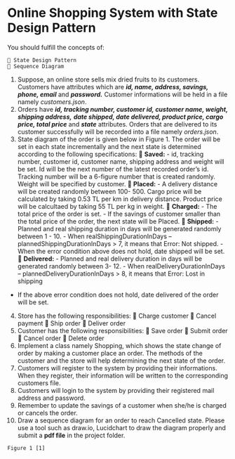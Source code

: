 # Online Shopping System with State Design Pattern

You should fulfill the concepts of:

```
 State Design Pattern 
 Sequence Diagram
```
1. Suppose, an online store sells mix dried fruits to its customers. Customers have attributes
    which are **_id, name, address, savings, phone, email_** and **_password._** Customer informations will
    be held in a file namely _customers.json_.
2. Orders have **_id, tracking number, customer id, customer name, weight, shipping address,_**
    **_date shipped, date delivered, product price, cargo price, total price_** and **_state_** attributes.
    Orders that are delivered to its customer successfully will be recorded into a file namely
    _orders.json_.
3. State diagram of the order is given below in Figure 1. The order will be set in each state
    incrementally and the next state is determined according to the following specifications:
        **Saved:**
          - id, tracking number, customer id, customer name, shipping address and weight
             will be set. Id will be the next number of the latest recorded order’s id. Tracking
             number will be a 6-figure number that is created randomly. Weight will be
             specified by customer.
        **Placed:**
          - A delivery distance will be created randomly between 100- 500. Cargo price will be
             calculated by taking 0.53 TL per km in delivery distance. Product price will be
             calcultaed by taking 55 TL per kg in weight.
        **Charged:**
          - The total price of the order is set.
          - If the savings of customer smaller than the total price of the order, the next state
             will be Placed.
        **Shipped:**
          - Planned and real shipping duration in days will be generated randomly between
             1 - 10.
          - When realShippingDurationInDays – plannedShippingDurationInDays > 7, it
             means that Error: Not shipped.
          - When the error condition above does not hold, date shipped will be set.
        **Delivered:**
          - Planned and real delivery duration in days will be generated randomly between 3-
             12.
          - When realDeliveryDurationInDays – plannedDeliveryDurationInDays > 8, it means
             that Error: Lost in shipping


- If the above error condition does not hold, date delivered of the order will be set.
4. Store has the following responsibilities:
 Charge customer
 Cancel payment
 Ship order
 Deliver order
5. Customer has the following responsibilities:
 Save order
 Submit order
 Cancel order
 Delete order
6. Implement a class namely Shopping, which shows the state change of order by making a
customer place an order. The methods of the customer and the store will help determining
the next state of the order.
7. Customers will register to the system by providing their informations. When they register, their
information will be written to the corresponding customers file.
8. Customers will login to the system by providing their registered mail address and password.
9. Remember to update the savings of a customer when she/he is charged or cancels the order.
10. Draw a sequence diagram for an order to reach Cancelled state. Please use a tool such as
draw.io, Lucidchart to draw the diagram properly and submit a **pdf file** in the project folder.

```
Figure 1 [1]
```
